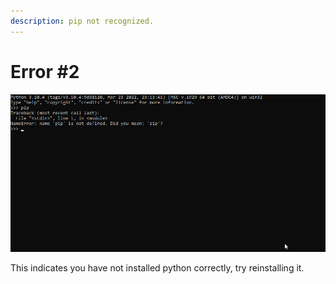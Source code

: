 ```yaml
---
description: pip not recognized.
---
```


# Error #2

![](<../.gitbook/assets/image (8) (1).png>)

This indicates you have not installed python correctly, try reinstalling it.
